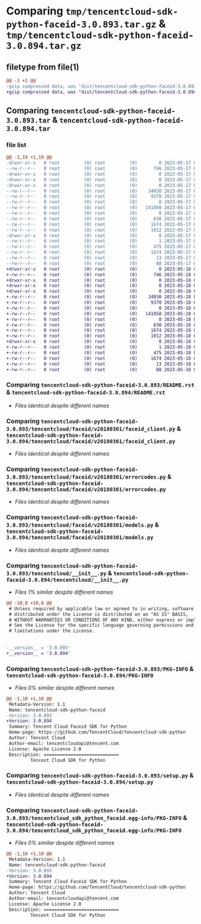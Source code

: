 # Comparing `tmp/tencentcloud-sdk-python-faceid-3.0.893.tar.gz` & `tmp/tencentcloud-sdk-python-faceid-3.0.894.tar.gz`

## filetype from file(1)

```diff
@@ -1 +1 @@
-gzip compressed data, was "dist/tencentcloud-sdk-python-faceid-3.0.893.tar", last modified: Wed May 17 03:31:33 2023, max compression
+gzip compressed data, was "dist/tencentcloud-sdk-python-faceid-3.0.894.tar", last modified: Thu May 18 00:26:18 2023, max compression
```

## Comparing `tencentcloud-sdk-python-faceid-3.0.893.tar` & `tencentcloud-sdk-python-faceid-3.0.894.tar`

### file list

```diff
@@ -1,19 +1,19 @@
-drwxr-xr-x   0 root         (0) root         (0)        0 2023-05-17 03:31:33.000000 tencentcloud-sdk-python-faceid-3.0.893/
--rw-r--r--   0 root         (0) root         (0)      746 2023-05-17 03:31:33.000000 tencentcloud-sdk-python-faceid-3.0.893/README.rst
-drwxr-xr-x   0 root         (0) root         (0)        0 2023-05-17 03:31:33.000000 tencentcloud-sdk-python-faceid-3.0.893/tencentcloud/
-drwxr-xr-x   0 root         (0) root         (0)        0 2023-05-17 03:31:33.000000 tencentcloud-sdk-python-faceid-3.0.893/tencentcloud/faceid/
-drwxr-xr-x   0 root         (0) root         (0)        0 2023-05-17 03:31:33.000000 tencentcloud-sdk-python-faceid-3.0.893/tencentcloud/faceid/v20180301/
--rw-r--r--   0 root         (0) root         (0)    34030 2023-05-17 03:31:33.000000 tencentcloud-sdk-python-faceid-3.0.893/tencentcloud/faceid/v20180301/faceid_client.py
--rw-r--r--   0 root         (0) root         (0)     9370 2023-05-17 03:31:33.000000 tencentcloud-sdk-python-faceid-3.0.893/tencentcloud/faceid/v20180301/errorcodes.py
--rw-r--r--   0 root         (0) root         (0)        0 2023-05-17 03:31:33.000000 tencentcloud-sdk-python-faceid-3.0.893/tencentcloud/faceid/v20180301/__init__.py
--rw-r--r--   0 root         (0) root         (0)   141050 2023-05-17 03:31:33.000000 tencentcloud-sdk-python-faceid-3.0.893/tencentcloud/faceid/v20180301/models.py
--rw-r--r--   0 root         (0) root         (0)        0 2023-05-17 03:31:33.000000 tencentcloud-sdk-python-faceid-3.0.893/tencentcloud/faceid/__init__.py
--rw-r--r--   0 root         (0) root         (0)      630 2023-05-17 03:31:33.000000 tencentcloud-sdk-python-faceid-3.0.893/tencentcloud/__init__.py
--rw-r--r--   0 root         (0) root         (0)     1674 2023-05-17 03:31:33.000000 tencentcloud-sdk-python-faceid-3.0.893/PKG-INFO
--rw-r--r--   0 root         (0) root         (0)     1012 2023-05-17 03:31:33.000000 tencentcloud-sdk-python-faceid-3.0.893/setup.py
-drwxr-xr-x   0 root         (0) root         (0)        0 2023-05-17 03:31:33.000000 tencentcloud-sdk-python-faceid-3.0.893/tencentcloud_sdk_python_faceid.egg-info/
--rw-r--r--   0 root         (0) root         (0)        1 2023-05-17 03:31:33.000000 tencentcloud-sdk-python-faceid-3.0.893/tencentcloud_sdk_python_faceid.egg-info/dependency_links.txt
--rw-r--r--   0 root         (0) root         (0)      475 2023-05-17 03:31:33.000000 tencentcloud-sdk-python-faceid-3.0.893/tencentcloud_sdk_python_faceid.egg-info/SOURCES.txt
--rw-r--r--   0 root         (0) root         (0)     1674 2023-05-17 03:31:33.000000 tencentcloud-sdk-python-faceid-3.0.893/tencentcloud_sdk_python_faceid.egg-info/PKG-INFO
--rw-r--r--   0 root         (0) root         (0)       13 2023-05-17 03:31:33.000000 tencentcloud-sdk-python-faceid-3.0.893/tencentcloud_sdk_python_faceid.egg-info/top_level.txt
--rw-r--r--   0 root         (0) root         (0)       88 2023-05-17 03:31:33.000000 tencentcloud-sdk-python-faceid-3.0.893/setup.cfg
+drwxr-xr-x   0 root         (0) root         (0)        0 2023-05-18 00:26:18.000000 tencentcloud-sdk-python-faceid-3.0.894/
+-rw-r--r--   0 root         (0) root         (0)      746 2023-05-18 00:26:18.000000 tencentcloud-sdk-python-faceid-3.0.894/README.rst
+drwxr-xr-x   0 root         (0) root         (0)        0 2023-05-18 00:26:18.000000 tencentcloud-sdk-python-faceid-3.0.894/tencentcloud/
+drwxr-xr-x   0 root         (0) root         (0)        0 2023-05-18 00:26:18.000000 tencentcloud-sdk-python-faceid-3.0.894/tencentcloud/faceid/
+drwxr-xr-x   0 root         (0) root         (0)        0 2023-05-18 00:26:18.000000 tencentcloud-sdk-python-faceid-3.0.894/tencentcloud/faceid/v20180301/
+-rw-r--r--   0 root         (0) root         (0)    34030 2023-05-18 00:26:18.000000 tencentcloud-sdk-python-faceid-3.0.894/tencentcloud/faceid/v20180301/faceid_client.py
+-rw-r--r--   0 root         (0) root         (0)     9370 2023-05-18 00:26:18.000000 tencentcloud-sdk-python-faceid-3.0.894/tencentcloud/faceid/v20180301/errorcodes.py
+-rw-r--r--   0 root         (0) root         (0)        0 2023-05-18 00:26:18.000000 tencentcloud-sdk-python-faceid-3.0.894/tencentcloud/faceid/v20180301/__init__.py
+-rw-r--r--   0 root         (0) root         (0)   141050 2023-05-18 00:26:18.000000 tencentcloud-sdk-python-faceid-3.0.894/tencentcloud/faceid/v20180301/models.py
+-rw-r--r--   0 root         (0) root         (0)        0 2023-05-18 00:26:18.000000 tencentcloud-sdk-python-faceid-3.0.894/tencentcloud/faceid/__init__.py
+-rw-r--r--   0 root         (0) root         (0)      630 2023-05-18 00:26:18.000000 tencentcloud-sdk-python-faceid-3.0.894/tencentcloud/__init__.py
+-rw-r--r--   0 root         (0) root         (0)     1674 2023-05-18 00:26:18.000000 tencentcloud-sdk-python-faceid-3.0.894/PKG-INFO
+-rw-r--r--   0 root         (0) root         (0)     1012 2023-05-18 00:26:18.000000 tencentcloud-sdk-python-faceid-3.0.894/setup.py
+drwxr-xr-x   0 root         (0) root         (0)        0 2023-05-18 00:26:18.000000 tencentcloud-sdk-python-faceid-3.0.894/tencentcloud_sdk_python_faceid.egg-info/
+-rw-r--r--   0 root         (0) root         (0)        1 2023-05-18 00:26:18.000000 tencentcloud-sdk-python-faceid-3.0.894/tencentcloud_sdk_python_faceid.egg-info/dependency_links.txt
+-rw-r--r--   0 root         (0) root         (0)      475 2023-05-18 00:26:18.000000 tencentcloud-sdk-python-faceid-3.0.894/tencentcloud_sdk_python_faceid.egg-info/SOURCES.txt
+-rw-r--r--   0 root         (0) root         (0)     1674 2023-05-18 00:26:18.000000 tencentcloud-sdk-python-faceid-3.0.894/tencentcloud_sdk_python_faceid.egg-info/PKG-INFO
+-rw-r--r--   0 root         (0) root         (0)       13 2023-05-18 00:26:18.000000 tencentcloud-sdk-python-faceid-3.0.894/tencentcloud_sdk_python_faceid.egg-info/top_level.txt
+-rw-r--r--   0 root         (0) root         (0)       88 2023-05-18 00:26:18.000000 tencentcloud-sdk-python-faceid-3.0.894/setup.cfg
```

### Comparing `tencentcloud-sdk-python-faceid-3.0.893/README.rst` & `tencentcloud-sdk-python-faceid-3.0.894/README.rst`

 * *Files identical despite different names*

### Comparing `tencentcloud-sdk-python-faceid-3.0.893/tencentcloud/faceid/v20180301/faceid_client.py` & `tencentcloud-sdk-python-faceid-3.0.894/tencentcloud/faceid/v20180301/faceid_client.py`

 * *Files identical despite different names*

### Comparing `tencentcloud-sdk-python-faceid-3.0.893/tencentcloud/faceid/v20180301/errorcodes.py` & `tencentcloud-sdk-python-faceid-3.0.894/tencentcloud/faceid/v20180301/errorcodes.py`

 * *Files identical despite different names*

### Comparing `tencentcloud-sdk-python-faceid-3.0.893/tencentcloud/faceid/v20180301/models.py` & `tencentcloud-sdk-python-faceid-3.0.894/tencentcloud/faceid/v20180301/models.py`

 * *Files identical despite different names*

### Comparing `tencentcloud-sdk-python-faceid-3.0.893/tencentcloud/__init__.py` & `tencentcloud-sdk-python-faceid-3.0.894/tencentcloud/__init__.py`

 * *Files 1% similar despite different names*

```diff
@@ -10,8 +10,8 @@
 # Unless required by applicable law or agreed to in writing, software
 # distributed under the License is distributed on an "AS IS" BASIS,
 # WITHOUT WARRANTIES OR CONDITIONS OF ANY KIND, either express or implied.
 # See the License for the specific language governing permissions and
 # limitations under the License.
 
 
-__version__ = '3.0.893'
+__version__ = '3.0.894'
```

### Comparing `tencentcloud-sdk-python-faceid-3.0.893/PKG-INFO` & `tencentcloud-sdk-python-faceid-3.0.894/PKG-INFO`

 * *Files 0% similar despite different names*

```diff
@@ -1,10 +1,10 @@
 Metadata-Version: 1.1
 Name: tencentcloud-sdk-python-faceid
-Version: 3.0.893
+Version: 3.0.894
 Summary: Tencent Cloud Faceid SDK for Python
 Home-page: https://github.com/TencentCloud/tencentcloud-sdk-python
 Author: Tencent Cloud
 Author-email: tencentcloudapi@tencent.com
 License: Apache License 2.0
 Description: ============================
         Tencent Cloud SDK for Python
```

### Comparing `tencentcloud-sdk-python-faceid-3.0.893/setup.py` & `tencentcloud-sdk-python-faceid-3.0.894/setup.py`

 * *Files identical despite different names*

### Comparing `tencentcloud-sdk-python-faceid-3.0.893/tencentcloud_sdk_python_faceid.egg-info/PKG-INFO` & `tencentcloud-sdk-python-faceid-3.0.894/tencentcloud_sdk_python_faceid.egg-info/PKG-INFO`

 * *Files 0% similar despite different names*

```diff
@@ -1,10 +1,10 @@
 Metadata-Version: 1.1
 Name: tencentcloud-sdk-python-faceid
-Version: 3.0.893
+Version: 3.0.894
 Summary: Tencent Cloud Faceid SDK for Python
 Home-page: https://github.com/TencentCloud/tencentcloud-sdk-python
 Author: Tencent Cloud
 Author-email: tencentcloudapi@tencent.com
 License: Apache License 2.0
 Description: ============================
         Tencent Cloud SDK for Python
```

